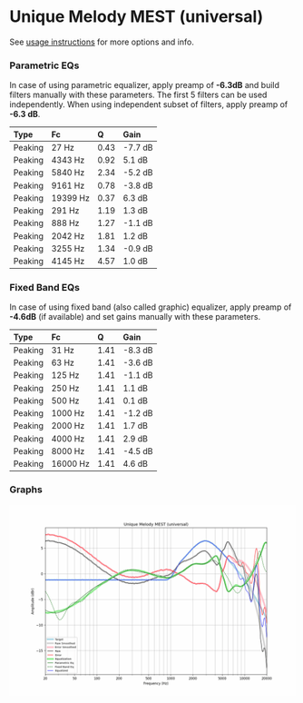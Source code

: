 # Unique Melody MEST (universal)
See [usage instructions](https://github.com/jaakkopasanen/AutoEq#usage) for more options and info.

### Parametric EQs
In case of using parametric equalizer, apply preamp of **-6.3dB** and build filters manually
with these parameters. The first 5 filters can be used independently.
When using independent subset of filters, apply preamp of **-6.3 dB**.

| Type    | Fc       |    Q | Gain    |
|:--------|:---------|:-----|:--------|
| Peaking | 27 Hz    | 0.43 | -7.7 dB |
| Peaking | 4343 Hz  | 0.92 | 5.1 dB  |
| Peaking | 5840 Hz  | 2.34 | -5.2 dB |
| Peaking | 9161 Hz  | 0.78 | -3.8 dB |
| Peaking | 19399 Hz | 0.37 | 6.3 dB  |
| Peaking | 291 Hz   | 1.19 | 1.3 dB  |
| Peaking | 888 Hz   | 1.27 | -1.1 dB |
| Peaking | 2042 Hz  | 1.81 | 1.2 dB  |
| Peaking | 3255 Hz  | 1.34 | -0.9 dB |
| Peaking | 4145 Hz  | 4.57 | 1.0 dB  |

### Fixed Band EQs
In case of using fixed band (also called graphic) equalizer, apply preamp of **-4.6dB**
(if available) and set gains manually with these parameters.

| Type    | Fc       |    Q | Gain    |
|:--------|:---------|:-----|:--------|
| Peaking | 31 Hz    | 1.41 | -8.3 dB |
| Peaking | 63 Hz    | 1.41 | -3.6 dB |
| Peaking | 125 Hz   | 1.41 | -1.1 dB |
| Peaking | 250 Hz   | 1.41 | 1.1 dB  |
| Peaking | 500 Hz   | 1.41 | 0.1 dB  |
| Peaking | 1000 Hz  | 1.41 | -1.2 dB |
| Peaking | 2000 Hz  | 1.41 | 1.7 dB  |
| Peaking | 4000 Hz  | 1.41 | 2.9 dB  |
| Peaking | 8000 Hz  | 1.41 | -4.5 dB |
| Peaking | 16000 Hz | 1.41 | 4.6 dB  |

### Graphs
![](./Unique%20Melody%20MEST%20(universal).png)